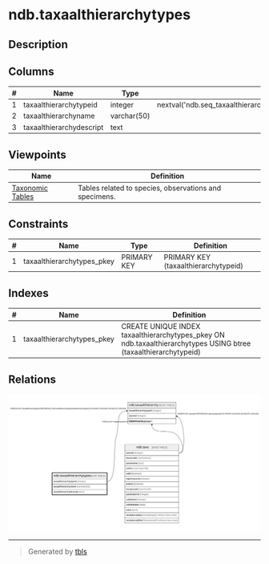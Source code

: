 # ndb.taxaalthierarchytypes

## Description

## Columns

| # | Name                     | Type        | Default                                                                   | Nullable | Children                                        | Parents | Comment |
| - | ------------------------ | ----------- | ------------------------------------------------------------------------- | -------- | ----------------------------------------------- | ------- | ------- |
| 1 | taxaalthierarchytypeid   | integer     | nextval('ndb.seq_taxaalthierarchytypes_taxaalthierarchytypeid'::regclass) | false    | [ndb.taxaalthierarchy](ndb.taxaalthierarchy.md) |         |         |
| 2 | taxaalthierarchyname     | varchar(50) |                                                                           | false    |                                                 |         |         |
| 3 | taxaalthierarchydescript | text        |                                                                           | true     |                                                 |         |         |

## Viewpoints

| Name                               | Definition                                             |
| ---------------------------------- | ------------------------------------------------------ |
| [Taxonomic Tables](viewpoint-2.md) | Tables related to species, observations and specimens. |

## Constraints

| # | Name                       | Type        | Definition                           |
| - | -------------------------- | ----------- | ------------------------------------ |
| 1 | taxaalthierarchytypes_pkey | PRIMARY KEY | PRIMARY KEY (taxaalthierarchytypeid) |

## Indexes

| # | Name                       | Definition                                                                                                       |
| - | -------------------------- | ---------------------------------------------------------------------------------------------------------------- |
| 1 | taxaalthierarchytypes_pkey | CREATE UNIQUE INDEX taxaalthierarchytypes_pkey ON ndb.taxaalthierarchytypes USING btree (taxaalthierarchytypeid) |

## Relations

![er](ndb.taxaalthierarchytypes.svg)

---

> Generated by [tbls](https://github.com/k1LoW/tbls)